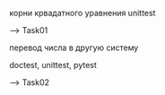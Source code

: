 корни крвадатного уравнения
unittest

--> Task01

перевод числа в другую систему

doctest, unittest, pytest

--> Task02